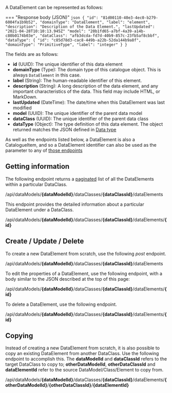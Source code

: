 A DataElement can be represented as follows:

=== "Response body (JSON)"
    ```json
    {
        "id": "81d00110-40e3-4ec0-b279-6004fa1b9b52",
        "domainType": "DataElement",
        "label": "element",        
        "description": "Description of the Data Element.",
        "lastUpdated": "2021-04-28T10:10:13.945Z"
        "model": "20b1fd65-a7bf-4a39-a14b-c80b0174b03e",
        "dataClass": "afb3dcda-fd7d-40b9-857c-23fb5af8cbbf",
        "dataType": {
            "id": "c85d78d3-cac8-449b-a22b-52da144b9a8f",
            "domainType": "PrimitiveType",
            "label": "integer"
        }
    }
    ``` 

The fields are as follows:

- **id** (UUID): The unique identifier of this data element
- **domainType** (Type): The domain type of this catalogue object. This is always `DataElement` in this case.
- **label** (String): The human-readable identifier of this element.
- **description** (String): A long description of the data element, and any important characteristics of the data.  This field may include HTML, or 
MarkDown.
- **lastUpdated** (DateTime): The date/time when this DataElement was last modified
- **model** (UUID): The unique identifier of the parent data model
- **dataClass** (UUID): The unique identifier of the parent data class
- **dataType** (Object): The type definition of this data element. The object returned matches the JSON defined in [Data type](../data-type)

As well as the endpoints listed below, a DataElement is also a CatalogueItem, and so a DataElement identifier can also be used as the parameter to any 
of [those endpoints](catalogue-item.md)

## Getting information

The following endpoint returns a [paginated](../pagination.md) list of all the DataElements within a particular DataClass.

<endpoint class="get">/api/dataModels/**{dataModelId}**/dataClasses/**{dataClassId}**/dataElements</endpoint>

This endpoint provides the detailed information about a particular DataElement under a DataClass.

<endpoint class="get">/api/dataModels/**{dataModelId}**/dataClasses/**{dataClassId}**/dataElements/**{id}**</endpoint>

## Create / Update / Delete

To create a new DataElement from scratch, use the following _post_ endpoint.

<endpoint class="post">/api/dataModels/**{dataModelId}**/dataClasses/**{dataClassId}**/dataElements</endpoint>

To edit the properties of a DataElement, use the following endpoint, with a body similar to the JSON described at the top of this page:

<endpoint class="put">/api/dataModels/**{dataModelId}**/dataClasses/**{dataClassId}**/dataElements/**{id}**</endpoint>

To delete a DataElement, use the following endpoint.

<endpoint class="delete">/api/dataModels/**{dataModelId}**/dataClasses/**{dataClassId}**/dataElements/**{id}**</endpoint>

## Copying

Instead of creating a new DataElement from scratch, it is also possible to copy an existing DataElement from another DataClass. Use the following endpoint to accomplish this. The **dataModelId** and **dataClassId** refers to the target DataClass to copy to; **otherDataModelId**, **otherDataClassId** and **dataElementId** refer to the source DataModel/Class/Element to copy from.

<endpoint class="post">/api/dataModels/**{dataModelId}**/dataClasses/**{dataClassId}**/dataElements/**{otherDataModelId}**/**{otherDataClassId}**/**{dataElementId}**</endpoint>